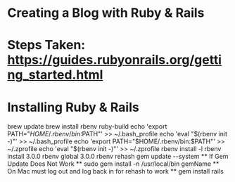 # Creating a Blog with Ruby & Rails
# Steps Taken: https://guides.rubyonrails.org/getting_started.html
# Installing Ruby & Rails
brew update
brew install rbenv ruby-build
echo 'export PATH="$HOME/.rbenv/bin:$PATH"' >> ~/.bash_profile echo 'eval "$(rbenv init -)"' >> ~/.bash_profile
echo 'export PATH="$HOME/.rbenv/bin:$PATH"' >> ~/.zprofile echo 'eval "$(rbenv init -)"' >> ~/.zprofile
rbenv install -l
rbenv install 3.0.0
rbenv global 3.0.0
rbenv rehash
gem update --system 
** If Gem Update Does Not Work **
sudo gem install -n /usr/local/bin gemName 
** On Mac must log out and log back in for rehash to work **
gem install rails
